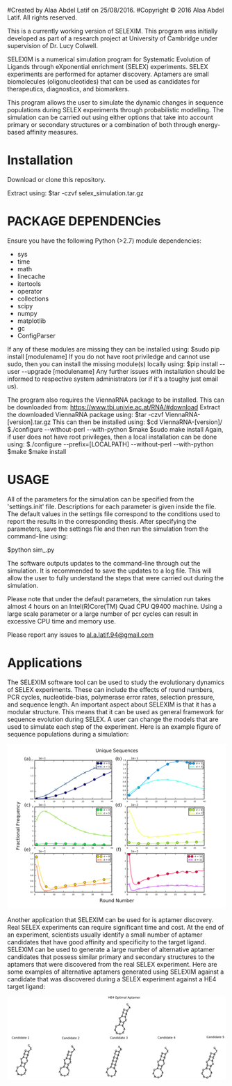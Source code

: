 #Created by Alaa Abdel Latif on 25/08/2016. 
#Copyright © 2016 Alaa Abdel Latif. All rights reserved.

This is a currently working version of SELEXIM. This program was initially developed as part of a research project at University of Cambridge under supervision of Dr. Lucy Colwell. 

SELEXIM is a numerical simulation program for Systematic Evolution of Ligands through eXponential enrichment (SELEX) experiments. SELEX experiments are performed for aptamer discovery. Aptamers are small biomolecules 
(oligonucleotides) that can be used as candidates for therapeutics, diagnostics, and biomarkers. 

This program allows the user to simulate the dynamic changes in sequence populations during SELEX experiments through probabilistic modelling. The simulation can be carried out using either options that take into account primary or secondary structures or a combination of both through energy-based affinity measures. 

Installation
============================
Download or clone this repository.

Extract using:
$tar -czvf selex_simulation.tar.gz

PACKAGE DEPENDENCies
============================
Ensure you have the following Python (>2.7) module dependencies:

- sys
- time
- math
- linecache
- itertools
- operator
- collections
- scipy
- numpy
- matplotlib
- gc
- ConfigParser

If any of these modules are missing they can be installed using:
$sudo pip install [modulename]
If you do not have root priviledge and cannot use sudo, then you can install the missing module(s) locally using:
$pip install --user --upgrade [modulename]
Any further issues with installation should be informed to respective system administrators (or if it's a toughy just email us).

The program also requires the ViennaRNA package to be installed. This can be downloaded from:
https://www.tbi.univie.ac.at/RNA/#download
Extract the downloaded ViennaRNA package using:
$tar -czvf ViennaRNA-[version].tar.gz
This can then be installed using:
$cd ViennaRNA-[version]/
$./configure --without-perl --with-python
$make
$sudo make install
Again, if user does not have root privileges, then a local installation can be done using:
$./configure --prefix=[LOCALPATH] --without-perl --with-python
$make
$make install

USAGE
============================
All of the parameters for the simulation can be specified from the 'settings.init' file. Descriptions for each parameter is given inside the file. The default values in the settings file correspond to the conditions used to report the results in the corresponding thesis. 
After specifying the parameters, save the settings file and then run the simulation from the command-line using:

$python sim_.py

The software outputs updates to the command-line through out the simulation. It is recommended to save the updates 
to a log file. This will allow the user to fully understand the steps that were carried out during the simulation. 

Please note that under the default parameters, the simulation run takes almost 4 hours on an Intel(R)Core(TM) Quad CPU Q9400 machine. Using a large scale parameter or a large number of pcr cycles can result in excessive CPU time and memory use. 

Please report any issues to al.a.latif.94@gmail.com

Applications
============================
The SELEXIM software tool can be used to study the evolutionary dynamics of SELEX experiments. These can include 
the effects of round numbers, PCR cycles, nucleotide-bias, polymerase error rates, selection pressure, and sequence length. An important aspect about SELEXIM is that it has a modular structure. This means that it can be used as general framework for sequence evolution during SELEX. A user can change the models that are used to simulate each 
step of the experiment. Here is an example figure of sequence populations during a simulation:

![HE4_LOOP_DIST_FREQS](/plots/he4_bp_small_SELEX_Analytics_distFreqs-1.png)

Another application that SELEXIM can be used for is aptamer discovery. Real SELEX experiments can require significant time and cost. At the end of an experiment, scientists usually identify a small number of aptamer candidates that have good affinity and specificity to the target ligand. SELEXIM can be used to generate a large number of alternative aptamer candidates that possess similar primary and secondary structures to the aptamers that were discovered from the real SELEX experiment. Here are some examples of alternative aptamers generated using SELEXIM against a candidate that was discovered during a SELEX experiment against a HE4 target ligand:

![HE4_InSilico_Aptamer_Discovery](/plots/InSilico_Apt_Discovery-1.png)
